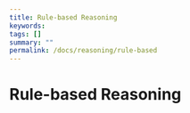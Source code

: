 ```yaml
---
title: Rule-based Reasoning
keywords:
tags: []
summary: ""
permalink: /docs/reasoning/rule-based
---
```


# Rule-based Reasoning
